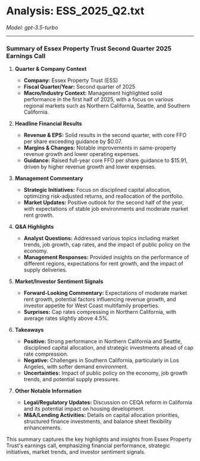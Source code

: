 # Analysis: ESS_2025_Q2.txt

*Model: gpt-3.5-turbo*

---

### Summary of Essex Property Trust Second Quarter 2025 Earnings Call

1. **Quarter & Company Context**
   - **Company:** Essex Property Trust (ESS)
   - **Fiscal Quarter/Year:** Second quarter of 2025
   - **Macro/Industry Context:** Management highlighted solid performance in the first half of 2025, with a focus on various regional markets such as Northern California, Seattle, and Southern California.

2. **Headline Financial Results**
   - **Revenue & EPS:** Solid results in the second quarter, with core FFO per share exceeding guidance by $0.07.
   - **Margins & Changes:** Notable improvements in same-property revenue growth and lower operating expenses.
   - **Guidance:** Raised full-year core FFO per share guidance to $15.91, driven by higher revenue growth and lower expenses.

3. **Management Commentary**
   - **Strategic Initiatives:** Focus on disciplined capital allocation, optimizing risk-adjusted returns, and reallocation of the portfolio.
   - **Market Updates:** Positive outlook for the second half of the year, with expectations of stable job environments and moderate market rent growth.

4. **Q&A Highlights**
   - **Analyst Questions:** Addressed various topics including market trends, job growth, cap rates, and the impact of public policy on the economy.
   - **Management Responses:** Provided insights on the performance of different regions, expectations for rent growth, and the impact of supply deliveries.

5. **Market/Investor Sentiment Signals**
   - **Forward-Looking Commentary:** Expectations of moderate market rent growth, potential factors influencing revenue growth, and investor appetite for West Coast multifamily properties.
   - **Surprises:** Cap rates compressing in Northern California, with average rates slightly above 4.5%.

6. **Takeaways**
   - **Positive:** Strong performance in Northern California and Seattle, disciplined capital allocation, and strategic investments ahead of cap rate compression.
   - **Negative:** Challenges in Southern California, particularly in Los Angeles, with softer demand environment.
   - **Uncertainties:** Impact of public policy on the economy, job growth trends, and potential supply pressures.

7. **Other Notable Information**
   - **Legal/Regulatory Updates:** Discussion on CEQA reform in California and its potential impact on housing development.
   - **M&A/Lending Activities:** Details on capital allocation priorities, structured finance investments, and balance sheet flexibility enhancements.

This summary captures the key highlights and insights from Essex Property Trust's earnings call, emphasizing financial performance, strategic initiatives, market trends, and investor sentiment signals.